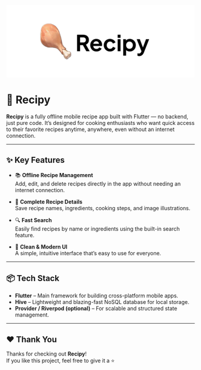 ![Recipy Logo](assets/images/logo-recipy.png)

# 🐔 Recipy

**Recipy** is a fully offline mobile recipe app built with Flutter — no backend, just pure code. It’s designed for cooking enthusiasts who want quick access to their favorite recipes anytime, anywhere, even without an internet connection.

---

## ✨ Key Features

- 📚 **Offline Recipe Management**  
  Add, edit, and delete recipes directly in the app without needing an internet connection.

- 🍳 **Complete Recipe Details**  
  Save recipe names, ingredients, cooking steps, and image illustrations.

- 🔍 **Fast Search**  
  Easily find recipes by name or ingredients using the built-in search feature.

- 🎨 **Clean & Modern UI**  
  A simple, intuitive interface that’s easy to use for everyone.

---

## 📦 Tech Stack

- **Flutter** – Main framework for building cross-platform mobile apps.
- **Hive** – Lightweight and blazing-fast NoSQL database for local storage.
- **Provider / Riverpod (optional)** – For scalable and structured state management.

---

## ❤️ Thank You

Thanks for checking out **Recipy**!  
If you like this project, feel free to give it a ⭐️
